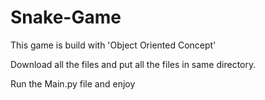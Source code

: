 # Snake-Game
This game is build with 'Object Oriented Concept'

Download all the files and put all the files in same directory.

Run the Main.py file and enjoy
